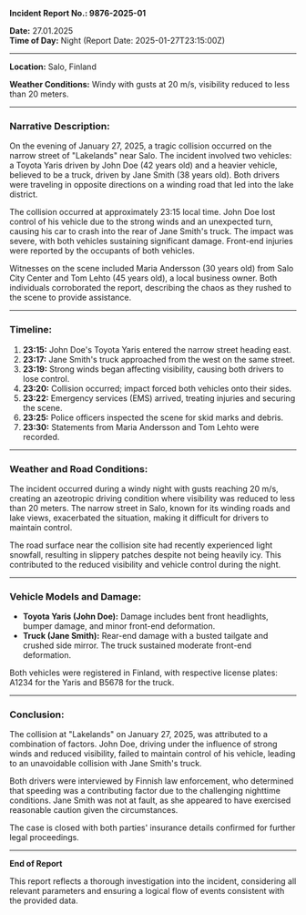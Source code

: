 

**Incident Report No.: 9876-2025-01**

**Date:** 27.01.2025  
**Time of Day:** Night (Report Date: 2025-01-27T23:15:00Z)

---

**Location:** Salo, Finland

**Weather Conditions:** Windy with gusts at 20 m/s, visibility reduced to less than 20 meters.

---

### Narrative Description:

On the evening of January 27, 2025, a tragic collision occurred on the narrow street of "Lakelands" near Salo. The incident involved two vehicles: a Toyota Yaris driven by John Doe (42 years old) and a heavier vehicle, believed to be a truck, driven by Jane Smith (38 years old). Both drivers were traveling in opposite directions on a winding road that led into the lake district.

The collision occurred at approximately 23:15 local time. John Doe lost control of his vehicle due to the strong winds and an unexpected turn, causing his car to crash into the rear of Jane Smith's truck. The impact was severe, with both vehicles sustaining significant damage. Front-end injuries were reported by the occupants of both vehicles.

Witnesses on the scene included Maria Andersson (30 years old) from Salo City Center and Tom Lehto (45 years old), a local business owner. Both individuals corroborated the report, describing the chaos as they rushed to the scene to provide assistance.

---

### Timeline:

1. **23:15:** John Doe's Toyota Yaris entered the narrow street heading east.
2. **23:17:** Jane Smith's truck approached from the west on the same street.
3. **23:19:** Strong winds began affecting visibility, causing both drivers to lose control.
4. **23:20:** Collision occurred; impact forced both vehicles onto their sides.
5. **23:22:** Emergency services (EMS) arrived, treating injuries and securing the scene.
6. **23:25:** Police officers inspected the scene for skid marks and debris.
7. **23:30:** Statements from Maria Andersson and Tom Lehto were recorded.

---

### Weather and Road Conditions:

The incident occurred during a windy night with gusts reaching 20 m/s, creating an azeotropic driving condition where visibility was reduced to less than 20 meters. The narrow street in Salo, known for its winding roads and lake views, exacerbated the situation, making it difficult for drivers to maintain control.

The road surface near the collision site had recently experienced light snowfall, resulting in slippery patches despite not being heavily icy. This contributed to the reduced visibility and vehicle control during the night.

---

### Vehicle Models and Damage:

- **Toyota Yaris (John Doe):** Damage includes bent front headlights, bumper damage, and minor front-end deformation.
- **Truck (Jane Smith):** Rear-end damage with a busted tailgate and crushed side mirror. The truck sustained moderate front-end deformation.

Both vehicles were registered in Finland, with respective license plates: A1234 for the Yaris and B5678 for the truck.

---

### Conclusion:

The collision at "Lakelands" on January 27, 2025, was attributed to a combination of factors. John Doe, driving under the influence of strong winds and reduced visibility, failed to maintain control of his vehicle, leading to an unavoidable collision with Jane Smith's truck.

Both drivers were interviewed by Finnish law enforcement, who determined that speeding was a contributing factor due to the challenging nighttime conditions. Jane Smith was not at fault, as she appeared to have exercised reasonable caution given the circumstances.

The case is closed with both parties' insurance details confirmed for further legal proceedings.

--- 

**End of Report**

This report reflects a thorough investigation into the incident, considering all relevant parameters and ensuring a logical flow of events consistent with the provided data.